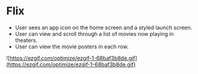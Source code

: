 # Flix
- User sees an app icon on the home screen and a styled launch screen.
- User can view and scroll through a list of movies now playing in theaters.
- User can view the movie posters in each row.

![https://ezgif.com/optimize/ezgif-1-68baf3b8de.gif](https://ezgif.com/optimize/ezgif-1-68baf3b8de.gif)

